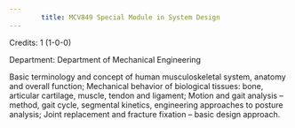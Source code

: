 ```yaml
---
        title: MCV849 Special Module in System Design
---
```

Credits: 1 (1-0-0)

Department: Department of Mechanical Engineering

Basic terminology and concept of human musculoskeletal system, anatomy and overall function; Mechanical behavior of biological tissues: bone, articular cartilage, muscle, tendon and ligament; Motion and gait analysis – method, gait cycle, segmental kinetics, engineering approaches to posture analysis; Joint replacement and fracture fixation – basic design approach.